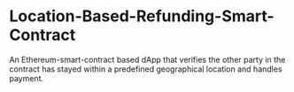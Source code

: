 # Location-Based-Refunding-Smart-Contract
An Ethereum-smart-contract based dApp that verifies the other party in the contract has stayed within a predefined geographical location and handles payment. 

